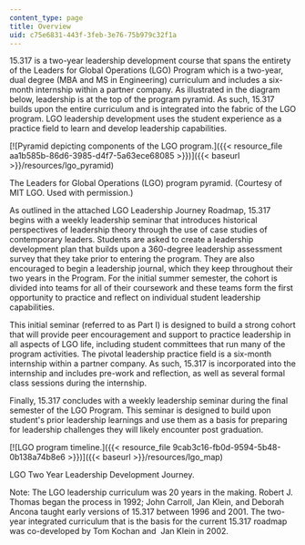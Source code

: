 ```yaml
---
content_type: page
title: Overview
uid: c75e6831-443f-3feb-3e76-75b979c32f1a
---
```


15.317 is a two-year leadership development course that spans the entirety of the Leaders for Global Operations (LGO) Program which is a two-year, dual degree (MBA and MS in Engineering) curriculum and includes a six-month internship within a partner company. As illustrated in the diagram below, leadership is at the top of the program pyramid. As such, 15.317 builds upon the entire curriculum and is integrated into the fabric of the LGO program. LGO leadership development uses the student experience as a practice field to learn and develop leadership capabilities.

[![Pyramid depicting components of the LGO program.]({{< resource_file aa1b585b-86d6-3985-d4f7-5a63ece68085 >}})]({{< baseurl >}}/resources/lgo_pyramid)

The Leaders for Global Operations (LGO) program pyramid. (Courtesy of MIT LGO. Used with permission.)

As outlined in the attached LGO Leadership Journey Roadmap, 15.317 begins with a weekly leadership seminar that introduces historical perspectives of leadership theory through the use of case studies of contemporary leaders. Students are asked to create a leadership development plan that builds upon a 360-degree leadership assessment survey that they take prior to entering the program. They are also encouraged to begin a leadership journal, which they keep throughout their two years in the Program. For the initial summer semester, the cohort is divided into teams for all of their coursework and these teams form the first opportunity to practice and reflect on individual student leadership capabilities.

This initial seminar (referred to as Part I) is designed to build a strong cohort that will provide peer encouragement and support to practice leadership in all aspects of LGO life, including student committees that run many of the program activities. The pivotal leadership practice field is a six-month internship within a partner company. As such, 15.317 is incorporated into the internship and includes pre-work and reflection, as well as several formal class sessions during the internship.

Finally, 15.317 concludes with a weekly leadership seminar during the final semester of the LGO Program. This seminar is designed to build upon student's prior leadership learnings and use them as a basis for preparing for leadership challenges they will likely encounter post graduation.

[![LGO program timeline.]({{< resource_file 9cab3c16-fb0d-9594-5b48-0b138a74b8e6 >}})]({{< baseurl >}}/resources/lgo_map)

LGO Two Year Leadership Development Journey.

Note: The LGO leadership curriculum was 20 years in the making. Robert J. Thomas began the process in 1992; John Carroll, Jan Klein, and Deborah Ancona taught early versions of 15.317 between 1996 and 2001. The two-year integrated curriculum that is the basis for the current 15.317 roadmap was co-developed by Tom Kochan and  Jan Klein in 2002.